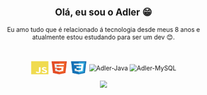<!--
- 🔭 I’m currently working on ...
- 🌱 I’m currently learning ...
- ⚡ Fun fact: ...
-->

<div>
  <h2 align="center">Olá, eu sou o Adler 😁 </h2>
  <p align="center">Eu amo tudo que é relacionado á tecnologia desde meus 8 anos e atualmente estou estudando para ser um dev 😊.</p>
</div>

<!--<div align="center">
  <a href="https://github.com/adleralves">
  <img height="140em" src="https://github-readme-stats.vercel.app/api?username=adleralves&show_icons=true&theme=dracula&include_all_commits=true&count_private=true"/>
  <img height="120em" src="https://github-readme-stats.vercel.app/api/top-langs/?username=adleralves&layout=compact&langs_count=7&theme=dracula"/>
</div>-->
  
  ##
  
<div align="center" style="display: inline_block"><br>
  <img align="center" alt="Adler-Js" height="30" width="40" src="https://raw.githubusercontent.com/devicons/devicon/master/icons/javascript/javascript-plain.svg">
  <img align="center" alt="Adler-HTML" height="30" width="40" src="https://raw.githubusercontent.com/devicons/devicon/master/icons/html5/html5-original.svg">
  <img align="center" alt="Adler-CSS" height="30" width="40" src="https://raw.githubusercontent.com/devicons/devicon/master/icons/css3/css3-original.svg">
  <img align="center" alt="Adler-Java" height="30" width="40" src="https://cdn.jsdelivr.net/gh/devicons/devicon/icons/java/java-original.svg">
  <img align="center" alt="Adler-MySQL" height="30" width="40" src="https://cdn.jsdelivr.net/gh/devicons/devicon/icons/mysql/mysql-original.svg">
</div>

<p></p>
  
<div align="center"> 
  <a href="https://www.linkedin.com/in/adler-alves/" target="_blank"><img src="https://img.shields.io/badge/-LinkedIn-%230077B5?style=for-the-badge&logo=linkedin&logoColor=white" target="_blank"></a>
</div>
